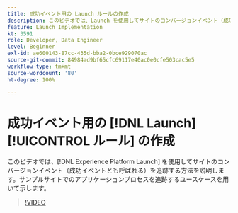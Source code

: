 ```yaml
---
title: 成功イベント用の Launch ルールの作成
description: このビデオでは、Launch を使用してサイトのコンバージョンイベント（成功イベントとも呼ばれる）を追跡する方法を説明します。サンプルサイトでのアプリケーションプロセスを追跡するユースケースを用いて示します。
feature: Launch Implementation
kt: 3591
role: Developer, Data Engineer
level: Beginner
exl-id: ae600143-87cc-435d-bba2-0bce929070ac
source-git-commit: 84984ad9bf65cfc69117e40ac0e0cfe503cac5e5
workflow-type: tm+mt
source-wordcount: '80'
ht-degree: 100%

---
```


# 成功イベント用の [!DNL Launch] [!UICONTROL ルール] の作成

このビデオでは、[!DNL Experience Platform Launch] を使用してサイトのコンバージョンイベント（成功イベントとも呼ばれる）を追跡する方法を説明します。サンプルサイトでのアプリケーションプロセスを追跡するユースケースを用いて示します。

>[!VIDEO](https://video.tv.adobe.com/v/28778/?quality=12&learn=on)
